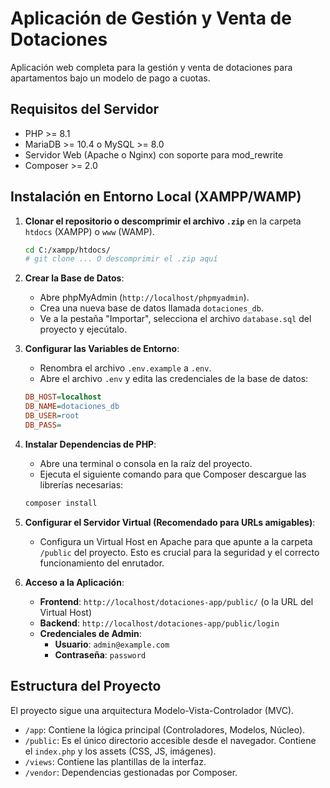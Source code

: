 # Aplicación de Gestión y Venta de Dotaciones

Aplicación web completa para la gestión y venta de dotaciones para apartamentos bajo un modelo de pago a cuotas.

## Requisitos del Servidor

* PHP >= 8.1
* MariaDB >= 10.4 o MySQL >= 8.0
* Servidor Web (Apache o Nginx) con soporte para mod_rewrite
* Composer >= 2.0

## Instalación en Entorno Local (XAMPP/WAMP)

1.  **Clonar el repositorio o descomprimir el archivo `.zip`** en la carpeta `htdocs` (XAMPP) o `www` (WAMP).
    ```bash
    cd C:/xampp/htdocs/
    # git clone ... O descomprimir el .zip aquí
    ```

2.  **Crear la Base de Datos**:
    * Abre phpMyAdmin (`http://localhost/phpmyadmin`).
    * Crea una nueva base de datos llamada `dotaciones_db`.
    * Ve a la pestaña "Importar", selecciona el archivo `database.sql` del proyecto y ejecútalo.

3.  **Configurar las Variables de Entorno**:
    * Renombra el archivo `.env.example` a `.env`.
    * Abre el archivo `.env` y edita las credenciales de la base de datos:
    ```ini
    DB_HOST=localhost
    DB_NAME=dotaciones_db
    DB_USER=root
    DB_PASS=
    ```

4.  **Instalar Dependencias de PHP**:
    * Abre una terminal o consola en la raíz del proyecto.
    * Ejecuta el siguiente comando para que Composer descargue las librerías necesarias:
    ```bash
    composer install
    ```

5.  **Configurar el Servidor Virtual (Recomendado para URLs amigables)**:
    * Configura un Virtual Host en Apache para que apunte a la carpeta `/public` del proyecto. Esto es crucial para la seguridad y el correcto funcionamiento del enrutador.

6.  **Acceso a la Aplicación**:
    * **Frontend**: `http://localhost/dotaciones-app/public/` (o la URL del Virtual Host)
    * **Backend**: `http://localhost/dotaciones-app/public/login`
    * **Credenciales de Admin**:
        * **Usuario**: `admin@example.com`
        * **Contraseña**: `password`

## Estructura del Proyecto

El proyecto sigue una arquitectura Modelo-Vista-Controlador (MVC).
* `/app`: Contiene la lógica principal (Controladores, Modelos, Núcleo).
* `/public`: Es el único directorio accesible desde el navegador. Contiene el `index.php` y los assets (CSS, JS, imágenes).
* `/views`: Contiene las plantillas de la interfaz.
* `/vendor`: Dependencias gestionadas por Composer.
